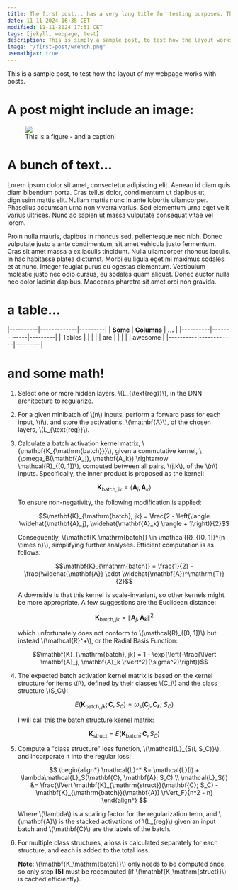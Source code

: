 ```yaml
---
title: The first post... has a very long title for testing purposes. This is not generally a great idea, but I need to test some things out.
date: 11-11-2024 16:35 CET
modified: 11-11-2024 17:51 CET
tags: [jekyll, webpage, test]
description: This is simply a sample post, to test how the layout works with posts.
image: "/first-post/wrench.png"
usemathjax: true
---
```


This is a sample post, to test how the layout of my webpage works with posts. 

# A post might include an image:

<figure>
    <img src="/first-post/wrench.png">
    <figcaption> This is a figure - and a caption!</figcaption>
</figure>

# A bunch of text... 

Lorem ipsum dolor sit amet, consectetur adipiscing elit. Aenean id diam quis diam bibendum porta. Cras tellus dolor, condimentum ut dapibus ut, dignissim mattis elit. Nullam mattis nunc in ante lobortis ullamcorper. Phasellus accumsan urna non viverra varius. Sed elementum urna eget velit varius ultrices. Nunc ac sapien ut massa vulputate consequat vitae vel lorem. 

Proin nulla mauris, dapibus in rhoncus sed, pellentesque nec nibh. Donec vulputate justo a ante condimentum, sit amet vehicula justo fermentum. Cras sit amet massa a ex iaculis tincidunt. Nulla ullamcorper rhoncus iaculis. In hac habitasse platea dictumst. Morbi eu ligula eget mi maximus sodales et at nunc. Integer feugiat purus eu egestas elementum. Vestibulum molestie justo nec odio cursus, eu sodales quam aliquet. Donec auctor nulla nec dolor lacinia dapibus. Maecenas pharetra sit amet orci non gravida.

# a table...

|----------|-------------|---------|
| **Some** | **Columns** | **...** |
|----------|-------------|---------|
| Tables   |             |         |
|          | are         |         |
|          |             | awesome |
|----------|-------------|---------|

# and some math!

1. Select one or more hidden layers, \\(L_{\text{reg}}\\), in the DNN architecture to regularize.

2. For a given minibatch of \\(n\\) inputs, perform a forward pass for each input, \\(i\\), and store the activations, \\(\mathbf{A}\\), of the chosen layers, \\(L_{\text{reg}}\\).

3. Calculate a batch activation kernel matrix, \\(\mathbf{K_{\mathrm{batch}}}\\), given a commutative kernel, \\(\omega_B(\mathbf{A_j}, \mathbf{A_k}) \rightarrow \mathcal{R}_{[0,\,1]}\\), computed between all pairs, \\(j,k\\), of the \\(n\\) inputs. Specifically, the inner product is proposed as the kernel:

    $$
    \mathbf{K}_{\mathrm{batch}, jk} = \left\langle \mathbf{A}_j, \mathbf{A}_k \right\rangle
    $$

    To ensure non-negativity, the following modification is applied:

    $$\mathbf{K}_{\mathrm{batch}, jk} = \frac{2 - \left(\langle \widehat{\mathbf{A}_j}, \widehat{\mathbf{A}_k} \rangle + 1\right)}{2}$$

    Consequently, \\(\mathbf{K_\mathrm{batch}} \in \mathcal{R}_{[0, 1]}^{n \times n}\\), simplifying further analyses. Efficient computation is as follows:

    $$\mathbf{K}_{\mathrm{batch}} = \frac{1}{2} - \frac{\widehat{\mathbf{A}} \cdot \widehat{\mathbf{A}}^\mathrm{T}}{2}$$
    
    A downside is that this kernel is scale-invariant, so other kernels might be more appropriate. A few suggestions are the Euclidean distance:
    
    $$\mathbf{K}_{\mathrm{batch}, jk} = \lVert \mathbf{A}_j, \mathbf{A}_k \rVert^2$$
    
    which unfortunately does not conform to \\(\mathcal{R}_{[0, 1]}\\) but instead \\(\mathcal{R}^+\\), or the Radial Basis Function:

    $$\mathbf{K}_{\mathrm{batch}, jk} = 1 - \exp{\left(-\frac{\lVert \mathbf{A}_j, \mathbf{A}_k \rVert^2}{\sigma^2}\right)}$$

4. The expected batch activation kernel matrix is based on the kernel structure for items \\(i\\), defined by their classes \\(C_i\\) and the class structure \\(S_C\\):

    $$E(\mathbf{K}_{\mathrm{batch}, jk}; \mathbf{C}, S_C) = \omega_s(\mathbf{C}_j, \mathbf{C}_k;\; S_C)$$

    I will call this the batch structure kernel matrix:

    $$\mathbf{K}_{\mathrm{struct}} = E(\mathbf{K}_{\mathrm{batch}}; \mathbf{C}, S_C)$$

5. Compute a "class structure" loss function, \\(\mathcal{L}_{S(i, S_C)}\\), and incorporate it into the regular loss:

    $$
    \begin{align*}
        \mathcal{L}^* &= \mathcal{L}(i) + \lambda\mathcal{L}_S(\mathbf{C}, \mathbf{A}; S_C) \\
        \mathcal{L}_S(i) &= \frac{\lVert \mathbf{K}_{\mathrm{struct}}(\mathbf{C}; S_C) - \mathbf{K}_{\mathrm{batch}}(\mathbf{A}) \rVert_F}{n^2 - n}
    \end{align*}
    $$

    Where \\(\lambda\\) is a scaling factor for the regularization term, and \\(\mathbf{A}\\) is the stacked activations of \\(L_{reg}\\) given an input batch and \\(\mathbf{C}\\) are the labels of the batch.

6. For multiple class structures, a loss is calculated separately for each structure, and each is added to the total loss. 
    
    **Note**: \\(\mathbf{K_\mathrm{batch}}\\) only needs to be computed once, so only step **[5]** must be recomputed (if \\(\mathbf{K_\mathrm{struct}}\\) is cached efficiently).